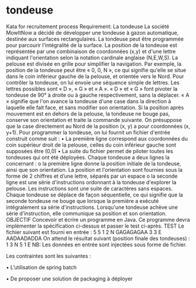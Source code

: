# tondeuse
Kata for recruitement process
Requirement:
La tondeuse
La société MowItNow a décidé de développer une tondeuse à gazon automatique, destinée aux surfaces rectangulaires.
La tondeuse peut être programmée pour parcourir l'intégralité de la surface. La position de la tondeuse est représentée par une combinaison de coordonnées (x,y) et d'une lettre indiquant l'orientation selon la notation cardinale anglaise (N,E,W,S). La pelouse est divisée en grille pour simplifier la navigation.
Par exemple, la position de la tondeuse peut être « 0, 0, N », ce qui signifie qu'elle se situe dans le coin inférieur gauche de la pelouse, et orientée vers le Nord.
Pour contrôler la tondeuse, on lui envoie une séquence simple de lettres. Les lettres possibles sont « D », « G » et « A ». « D » et « G » font pivoter la tondeuse de 90° à droite ou à gauche respectivement, sans la déplacer. « A » signifie que l'on avance la tondeuse d'une case dans la direction à laquelle elle fait face, et sans modifier son orientation.
Si la position après mouvement est en dehors de la pelouse, la tondeuse ne bouge pas, conserve son orientation et traite la commande suivante.
On présuppose que la case directement au Nord de la position (x, y) a pour coordonnées (x, y+1).
Pour programmer la tondeuse, on lui fournit un fichier d'entrée construit comme suit :
• La première ligne correspond aux coordonnées du coin supérieur droit de la pelouse, celles du coin inférieur gauche sont supposées être (0,0)
• La suite du fichier permet de piloter toutes les tondeuses qui ont été déployées. Chaque tondeuse a deux lignes la concernant :
o la première ligne donne la position initiale de la tondeuse, ainsi que son orientation. La position et l'orientation sont fournies sous la forme de 2 chiffres et d’une lettre, séparés par un espace
o la seconde ligne est une série d'instructions ordonnant à la tondeuse d'explorer la pelouse. Les instructions sont une suite de caractères sans espaces.
Chaque tondeuse se déplace de façon séquentielle, ce qui signifie que la seconde tondeuse ne bouge que lorsque la première a exécuté intégralement sa série d'instructions.
Lorsqu'une tondeuse achève une série d'instruction, elle communique sa position et son orientation.
OBJECTIF
Concevoir et écrire un programme en Java. Ce programme devra implémenter la spécification ci-dessus et passer le test ci-après.
TEST
Le fichier suivant est fourni en entrée : 5 5 1 2 N GAGAGAGAA 3 3 E AADAADADDA On attend le résultat suivant (position finale des tondeuses) : 1 3 N 5 1 E NB: Les données en entrée sont injectées sous forme de fichier.

Les contraintes sont les suivantes :

•             L’utilisation de spring batch

•             De proposer une solution de packaging à déployer
